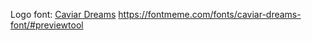 Logo font: [Caviar Dreams](https://www.font-generator.com/fonts/CaviarDreams/?size=70&color=000000&bg=none)
https://fontmeme.com/fonts/caviar-dreams-font/#previewtool
